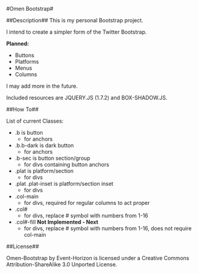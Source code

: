 #Omen Bootstrap#

##Description##
This is my personal Bootstrap project. 

I intend to create a simpler form of the Twitter Bootstrap. 

**Planned:**
 - Buttons
 - Platforms
 - Menus
 - Columns

I may add more in the future.



Included resources are JQUERY.JS (1.7.2) and BOX-SHADOW.JS.

##How To##

List of current Classes:
 - .b is button
    - for anchors
 - .b.b-dark is dark button
    - for anchors
 - .b-sec is button section/group
    - for divs containing button anchors
 - .plat is platform/section
    - for divs
 - .plat .plat-inset is platform/section inset
    - for divs
 - .col-main
    - for divs, required for regular columns to act proper
 - .col#
    - for divs, replace # symbol with numbers from 1-16
 - .col#-fill **Not Implemented - Next**
    - for divs, replace # symbol with numbers from 1-16, does not require col-main

##License##

Omen-Bootstrap by Event-Horizon is licensed under a Creative Commons Attribution-ShareAlike 3.0 Unported License.